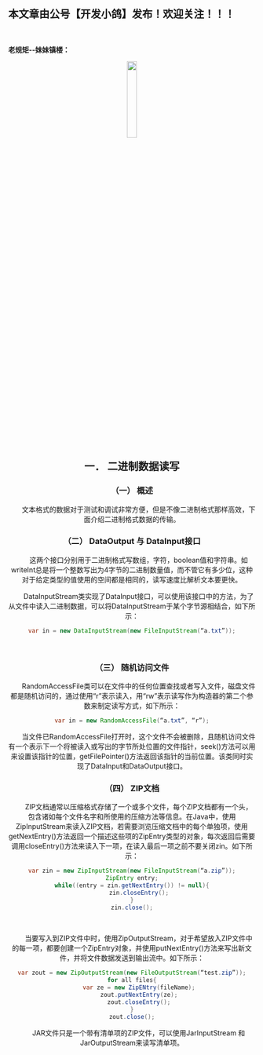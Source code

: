 ﻿## 本文章由公号【开发小鸽】发布！欢迎关注！！！
<br>

**老规矩--妹妹镇楼：**
<center>
<img src="https://img-blog.csdnimg.cn/20200721223424816.JPG"   width="20%">

## 一．	二进制数据读写

### （一）	概述

&nbsp;  &nbsp;  &nbsp;  &nbsp;文本格式的数据对于测试和调试非常方便，但是不像二进制格式那样高效，下面介绍二进制格式数据的传输。
<br>


### （二）	DataOutput 与 DataInput接口

&nbsp;  &nbsp;  &nbsp;  &nbsp;这两个接口分别用于二进制格式写数组，字符，boolean值和字符串。如writeInt总是将一个整数写出为4字节的二进制数量值，而不管它有多少位，这种对于给定类型的值使用的空间都是相同的，读写速度比解析文本要更快。

&nbsp;  &nbsp;  &nbsp;  &nbsp;DataInputStream类实现了DataInput接口，可以使用该接口中的方法，为了从文件中读入二进制数据，可以将DataInputStream于某个字节源相结合，如下所示：

```java
var in = new DataInputStream(new FileInputStream(“a.txt”));
```
<br>



### （三）	随机访问文件

&nbsp;  &nbsp;  &nbsp;  &nbsp;RandomAccessFile类可以在文件中的任何位置查找或者写入文件，磁盘文件都是随机访问的，通过使用“r”表示读入，用“rw”表示读写作为构造器的第二个参数来制定读写方式，如下所示：

```java
var in = new RandomAccessFile(“a.txt”, “r”);
```

&nbsp;  &nbsp;  &nbsp;  &nbsp;当文件已RandomAccessFile打开时，这个文件不会被删除，且随机访问文件有一个表示下一个将被读入或写出的字节所处位置的文件指针，seek()方法可以用来设置该指针的位置，getFilePointer()方法返回该指针的当前位置。该类同时实现了DataInput和DataOutput接口。
<br>



### （四）	ZIP文档

&nbsp;  &nbsp;  &nbsp;  &nbsp;ZIP文档通常以压缩格式存储了一个或多个文件，每个ZIP文档都有一个头，包含诸如每个文件名字和所使用的压缩方法等信息。在Java中，使用ZipInputStream来读入ZIP文档，若需要浏览压缩文档中的每个单独项，使用getNextEntry()方法返回一个描述这些项的ZipEntry类型的对象，每次返回后需要调用closeEntry()方法来读入下一项，在读入最后一项之前不要关闭zin。如下所示：

```java
var zin = new ZipInputStream(new FileInputStream(“a.zip”));
ZipEntry entry;
while((entry = zin.getNextEntry()) != null){
	zin.closeEntry();
}
zin.close();
```
<br>



&nbsp;  &nbsp;  &nbsp;  &nbsp;当要写入到ZIP文件中时，使用ZipOutputStream，对于希望放入ZIP文件中的每一项，都要创建一个ZipEntry对象，并使用putNextEntry()方法来写出新文件，并将文件数据发送到输出流中。如下所示：

```java
var zout = new ZipOutputStream(new FileOutputStream(“test.zip”));
for all files{
	var ze = new ZipENtry(fileName);
	zout.putNextEntry(ze);
	zout.closeEntry();
}
zout.close();
```

&nbsp;  &nbsp;  &nbsp;  &nbsp;JAR文件只是一个带有清单项的ZIP文件，可以使用JarInputStream 和 JarOutputStream来读写清单项。




